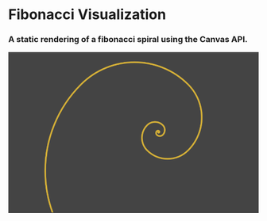 # Fibonacci Visualization

### A static rendering of a fibonacci spiral using the Canvas API.

![Alt text](screenshots/spiral.png?raw=true "Fiobonacci Spiral")